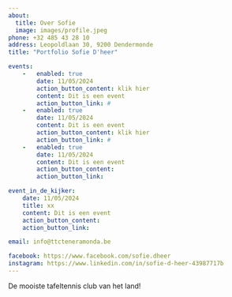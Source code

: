 ```yaml
---
about:
  title: Over Sofie
  image: images/profile.jpeg
phone: +32 485 43 28 10
address: Leopoldlaan 30, 9200 Dendermonde
title: "Portfolio Sofie D'heer"

events:
    -   enabled: true
        date: 11/05/2024
        action_button_content: klik hier
        content: Dit is een event
        action_button_link: #
    -   enabled: true
        date: 11/05/2024
        content: Dit is een event
        action_button_content: klik hier
        action_button_link: #
    -   enabled: true
        date: 11/05/2024
        content: Dit is een event
        action_button_content:
        action_button_link:

event_in_de_kijker:
    date: 11/05/2024
    title: xx
    content: Dit is een event
    action_button_content:
    action_button_link:

email: info@ttcteneramonda.be

facebook: https://www.facebook.com/sofie.dheer
instagram: https://www.linkedin.com/in/sofie-d-heer-43987717b
---
```


De mooiste tafeltennis club van het land!
